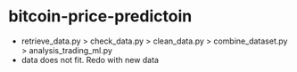 # bitcoin-price-predictoin
* retrieve_data.py > check_data.py > clean_data.py > combine_dataset.py > analysis_trading_ml.py
* data does not fit. Redo with new data
